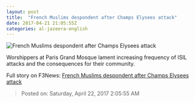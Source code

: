 ```yaml
---
layout: post
title:  "French Muslims despondent after Champs Elysees attack"
date: 2017-04-21 21:05:55Z
categories: al-jazeera-english
---
```


![French Muslims despondent after Champs Elysees attack](http://www.aljazeera.com/mritems/Images/2017/4/21/e77bfd0d1b7f42419f7481686f06d986_18.jpg)

Worshippers at Paris Grand Mosque lament increasing frequency of ISIL attacks and the consequences for their community.


Full story on F3News: [French Muslims despondent after Champs Elysees attack](http://www.f3nws.com/n/gPmkdD)

> Posted on: Saturday, April 22, 2017 2:05:55 AM
